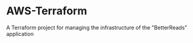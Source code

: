 # AWS-Terraform
A Terraform project for managing the infrastructure of the "BetterReads" application

